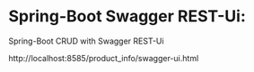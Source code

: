 # Spring-Boot Swagger REST-Ui:
Spring-Boot CRUD with Swagger REST-Ui  

http://localhost:8585/product_info/swagger-ui.html  
